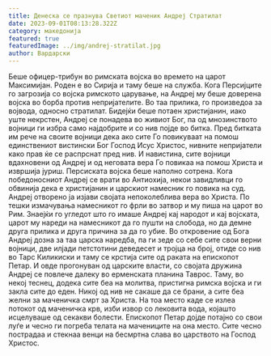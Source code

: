 ```yaml
---
title: Денеска се празнува ﻿Светиот маченик Андреј Стратилат
date: 2023-09-01T08:13:28.322Z
category: македонија
featured: true
featuredImage: ../img/andrej-stratilat.jpg
author: Вардарски
---
```

<!--StartFragment-->

Беше офицер-трибун во римската војска во времето на царот Максимијан. Роден е во Сирија и таму беше на служба. Кога Персијците го загрозија со војска римското царување, на Андреј му беше доверена војска во борба против непријателите. Во таа прилика, го произведоа за војвода, односно стратилат. Бидејќи беше потаен христијанин, иако уште некрстен, Андреј се понадева во живиот Бог, па од мнозинството војници ги избра само најдобрите и со нив појде во битка. Пред битката им рече на своите војници дека ако сите Го повикуваат на помош единствениот вистински Бог Господ Исус Христос, нивните непријатели како прав ќе се распрснат пред нив. И навистина, сите војници вдахновени од Андреј и од неговата вера Го повикаа на помош Христа и извршија јуриш. Персиската војска беше наполно сотрена. Кога победоносниот Андреј се врати во Антиохија, некои завидливци го обвинија дека е христијанин и царскиот намесник го повика на суд. Андреј отворено ја изјави својата непоколеблива вера во Христа. По тешки измачувања намесникот го фрли во затвор и му пиша на царот во Рим. Знаејќи го угледот што го имаше Андреј кај народот и кај војската, царот му нареди на намесникот да го пушти на слобода, но да демне друга прилика и друга причина за да го убие. Во откровение од Бога Андреј дозна за таа царска наредба, па ги зеде со себе сите свои верни војници, две илјади петстотини деведесет и тројца на број, отиде со нив во Тарс Киликиски и таму се крстија сите од раката на епископот Петар. И овде прогонуван од царските власти, со својата дружина Андреј се повлече далеку во ерменската планина Таврос. Таму, во некој теснец, додека сите беа на молитва, пристигна римска војска и ги закла сите до еден. Никој од нив не сакаше да се брани, а сите беа желни за маченичка смрт за Христа. На тоа место каде се излеа потокот од маченичка крв, изби извор со лековита вода, којашто исцелуваше од секакви болести. Епископот Петар дојде потајно со свои луѓе и чесно ги погреба телата на мачениците на она место. Сите чесно пострадаа и стекнаа венци на бесмртна слава во царството на Господ Христос.

<!--EndFragment-->